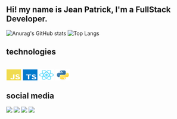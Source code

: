 ## Hi! my name is Jean Patrick, I'm a FullStack Developer.

![Anurag's GitHub stats](https://github-readme-stats.vercel.app/api?username=jeanpatrickm&show_icons=true&theme=holi)
![Top Langs](https://github-readme-stats.vercel.app/api/top-langs/?username=jeanpatrickm&layout=compact&theme=holi&langs_count=6)


## technologies

<div style="display: inline_block"><br>
  <img align="center" alt="Jean-Js" height="30" width="40" src="https://raw.githubusercontent.com/devicons/devicon/master/icons/javascript/javascript-plain.svg">
  <img align="center" alt="Jean-Ts" height="30" width="40" src="https://raw.githubusercontent.com/devicons/devicon/master/icons/typescript/typescript-plain.svg">
  <img align="center" alt="Jean-React" height="30" width="40" src="https://raw.githubusercontent.com/devicons/devicon/master/icons/react/react-original.svg">
  <img align="center" alt="Jean-Python" height="30" width="40" src="https://raw.githubusercontent.com/devicons/devicon/master/icons/python/python-original.svg">
</div>
  
  ## social media
 
<div> 
  <a href="https://www.linkedin.com/in/jeanpatrickm/" target="_blank"><img src="https://img.shields.io/badge/-LinkedIn-%230077B5?style=for-the-badge&logo=linkedin&logoColor=white" target="_blank"></a>
  <a href="https://www.instagram.com/jeanpatrickm_/" target="_blank"><img src="https://img.shields.io/badge/-Instagram-%23E4405F?style=for-the-badge&logo=instagram&logoColor=white" target="_blank"></a>
  <a href="https://www.youtube.com/@jeanpatrickm01" target="_blank"><img src="https://img.shields.io/badge/YouTube-FF0000?style=for-the-badge&logo=youtube&logoColor=white" target="_blank"></a>
  <a href = "mailto:jean_patrick115@hotmail.com"><img src="https://img.shields.io/badge/-Gmail-%23333?style=for-the-badge&logo=gmail&logoColor=white" target="_blank"></a 
</div>
